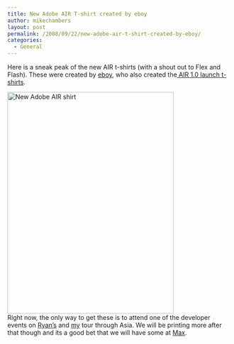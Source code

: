 ```yaml
---
title: New Adobe AIR T-shirt created by eboy
author: mikechambers
layout: post
permalink: /2008/09/22/new-adobe-air-t-shirt-created-by-eboy/
categories:
  - General
---
```



Here is a sneak peak of the new AIR t-shirts (with a shout out to Flex and Flash). These were created by [eboy][1], who also created the[ AIR 1.0 launch t-shirts][2].  
<!--more-->

  
[<img src="http://farm4.static.flickr.com/3171/2868204499_d7b5ba97bb.jpg" width="375" height="500" alt="New Adobe AIR shirt" />][3]  
Right now, the only way to get these is to attend one of the developer events on [Ryan&#8217;s][4] and [my][5] tour through Asia. We will be printing more after that though and its a good bet that we will have some at [Max][6].

 [1]: http://www.eboy.com
 [2]: http://www.flickr.com/photos/mikechambers/2290198773/
 [3]: http://www.flickr.com/photos/mikechambers/2868204499/ "New Adobe AIR shirt by mike.chambers, on Flickr"
 [4]: http://blog.digitalbackcountry.com/?p=1648
 [5]: http://www.mikechambers.com/blog/2008/09/11/mini-speaking-tour-in-asia-tokyo-seoul-tapei-and-hong-kong/
 [6]: http://max.adobe.com/